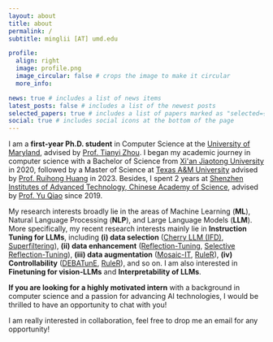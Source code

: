 ```yaml
---
layout: about
title: about
permalink: /
subtitle: minglii [AT] umd.edu

profile:
  align: right
  image: profile.png
  image_circular: false # crops the image to make it circular
  more_info: 

news: true # includes a list of news items
latest_posts: false # includes a list of the newest posts
selected_papers: true # includes a list of papers marked as "selected={true}"
social: true # includes social icons at the bottom of the page
---
```


I am a **first-year Ph.D. student** in Computer Science at the [University of Maryland](https://umd.edu/), advised by [Prof. Tianyi Zhou](https://tianyizhou.github.io/). 
I began my academic journey in computer science with a Bachelor of Science from [Xi'an Jiaotong University](http://en.xjtu.edu.cn/) in 2020, followed by a Master of Science at [Texas A&M University](https://www.tamu.edu/index.html) advised by [Prof. Ruihong Huang](https://people.engr.tamu.edu/huangrh/index.html) in 2023. 
Besides, I spent 2 years at [Shenzhen Institutes of Advanced Technology, Chinese Academy of Science](http://english.siat.cas.cn/), advised by [Prof. Yu Qiao](https://scholar.google.com/citations?user=gFtI-8QAAAAJ) since 2019. 

My research interests broadly lie in the areas of Machine Learning (**ML**), Natural Language Processing (**NLP**), and Large Language Models (**LLM**). 
More specifically, my recent research interests mainly lie in **Instruction Tuning for LLMs**, including **(i) data selection** ([Cherry LLM (IFD)](https://arxiv.org/abs/2308.12032), [Superfiltering](https://arxiv.org/abs/2402.00530)), **(ii) data enhancement** ([Reflection-Tuning](https://arxiv.org/abs/2310.11716), [Selective Reflection-Tuning](https://arxiv.org/abs/2402.10110)), **(iii) data augmentation** ([Mosaic-IT](https://arxiv.org/abs/2405.13326), [RuleR](https://arxiv.org/abs/2406.15938)), **(iv) Controllability** ([DEBATunE](https://arxiv.org/abs/2402.10614), [RuleR](https://arxiv.org/abs/2406.15938)), and so on.
I am also interested in **Finetuning for vision-LLMs** and **Interpretability of LLMs**. 

**If you are looking for a highly motivated intern** with a background in computer science and a passion for advancing AI technologies, I would be thrilled to have an opportunity to chat with you!

I am really interested in collaboration, feel free to drop me an email for any opportunity!
